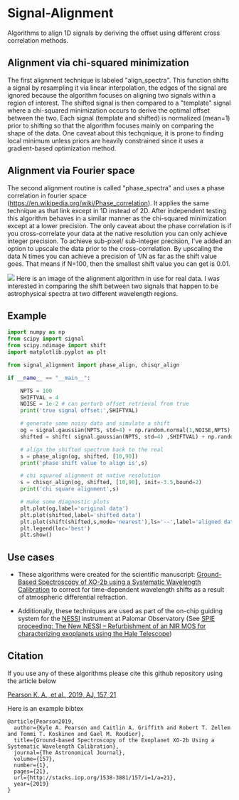 # Signal-Alignment
Algorithms to align 1D signals by deriving the offset using different cross correlation methods. 


## Alignment via chi-squared minimization
The first alignment technique is labeled "align_spectra". This function shifts a signal by resampling it via linear interpolation, the edges of the signal are ignored because the algorithm focuses on aligning two signals within a region of interest. The shifted signal is then compared to a "template" signal where a chi-squared minimization occurs to derive the optimal offset between the two. Each signal (template and shifted) is normalized (mean=1) prior to shifting so that the algorithm focuses mainly on comparing the shape of the data. One caveat about this techqnique, it is prone to finding local minimum unless priors are heavily constrained since it uses a gradient-based optimization method. 


## Alignment via Fourier space
The second alignment routine is called "phase_spectra" and uses a phase correlation in fourier space (https://en.wikipedia.org/wiki/Phase_correlation). It applies the same technique as that link except in 1D instead of 2D. After independent testing this algorithm behaves in a similar manner as the chi-squared minimization except at a lower precision. The only caveat about the phase correlation is if you cross-correlate your data at the native resolution you can only achieve integer precision. To achieve sub-pixel/ sub-integer precision, I've added an option to upscale the data prior to the cross-correlation. By upscaling the data N times you can achieve a precision of 1/N as far as the shift value goes. That means if N=100, then the smallest shift value you can get is 0.01. 

![](https://github.com/pearsonkyle/Signal-Alignment/blob/master/images/cross-correlation.png)
Here is an image of the alignment algorithm in use for real data. I was interested in comparing the shift between two signals that happen to be astrophysical spectra at two different wavelength regions. 

## Example
``` python
import numpy as np
from scipy import signal
from scipy.ndimage import shift
import matplotlib.pyplot as plt

from signal_alignment import phase_align, chisqr_align

if __name__ == "__main__":

    NPTS = 100
    SHIFTVAL = 4
    NOISE = 1e-2 # can perturb offset retrieval from true
    print('true signal offset:',SHIFTVAL)

    # generate some noisy data and simulate a shift
    og = signal.gaussian(NPTS, std=4) + np.random.normal(1,NOISE,NPTS)
    shifted = shift( signal.gaussian(NPTS, std=4) ,SHIFTVAL) + np.random.normal(1,NOISE,NPTS)

    # align the shifted spectrum back to the real
    s = phase_align(og, shifted, [10,90])
    print('phase shift value to align is',s)

    # chi squared alignment at native resolution
    s = chisqr_align(og, shifted, [10,90], init=-3.5,bound=2)
    print('chi square alignment',s)

    # make some diagnostic plots
    plt.plot(og,label='original data')
    plt.plot(shifted,label='shifted data')
    plt.plot(shift(shifted,s,mode='nearest'),ls='--',label='aligned data') 
    plt.legend(loc='best')
    plt.show()
```

## Use cases
* These algorithms were created for the scientific manuscript: [Ground-Based Spectroscopy of XO-2b using a Systematic Wavelength Calibration](https://arxiv.org/abs/1811.02060) to correct for time-dependent wavelength shifts as a result of atmospheric differential refraction. 

* Additionally, these techniques are used as part of the on-chip guiding system for the [NESSI](https://en.wikipedia.org/wiki/New_Mexico_Exoplanet_Spectroscopic_Survey_Instrument) instrument at Palomar Observatory (See [SPIE proceeding: The New NESSI – Refurbishment of an NIR MOS for characterizing exoplanets using the Hale Telescope](https://www.spiedigitallibrary.org/conference-proceedings-of-spie/10702/107023K/The-new-NESSI--refurbishment-of-a-NIR-MOS-for/10.1117/12.2314242.short?SSO=1))

## Citation 
If you use any of these algorithms please cite this github repository using the article below

[Pearson K. A., et al., 2019, AJ, 157, 21](http://iopscience.iop.org/article/10.3847/1538-3881/aaf1ae/meta)

Here is an example bibtex
```
@article{Pearson2019,
  author={Kyle A. Pearson and Caitlin A. Griffith and Robert T. Zellem and Tommi T. Koskinen and Gael M. Roudier},
  title={Ground-based Spectroscopy of the Exoplanet XO-2b Using a Systematic Wavelength Calibration},
  journal={The Astronomical Journal},
  volume={157},
  number={1},
  pages={21},
  url={http://stacks.iop.org/1538-3881/157/i=1/a=21},
  year={2019}
}
```
